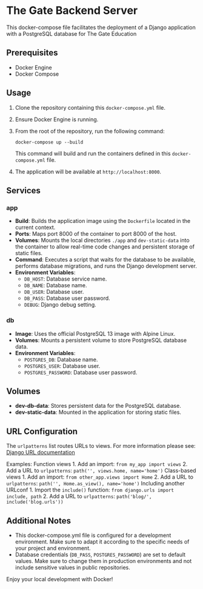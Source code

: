 # The Gate Backend Server

This docker-compose file facilitates the deployment of a Django application with a PostgreSQL database for The Gate Education

## Prerequisites

- Docker Engine
- Docker Compose

## Usage

1. Clone the repository containing this `docker-compose.yml` file.
2. Ensure Docker Engine is running.
3. From the root of the repository, run the following command:

   ```
   docker-compose up --build
   ```

   This command will build and run the containers defined in this `docker-compose.yml` file.

4. The application will be available at `http://localhost:8000`.

## Services

### app

- **Build**: Builds the application image using the `Dockerfile` located in the current context.
- **Ports**: Maps port 8000 of the container to port 8000 of the host.
- **Volumes**: Mounts the local directories `./app` and `dev-static-data` into the container to allow real-time code changes and persistent storage of static files.
- **Command**: Executes a script that waits for the database to be available, performs database migrations, and runs the Django development server.
- **Environment Variables**:
  - `DB_HOST`: Database service name.
  - `DB_NAME`: Database name.
  - `DB_USER`: Database user.
  - `DB_PASS`: Database user password.
  - `DEBUG`: Django debug setting.

### db

- **Image**: Uses the official PostgreSQL 13 image with Alpine Linux.
- **Volumes**: Mounts a persistent volume to store PostgreSQL database data.
- **Environment Variables**:
  - `POSTGRES_DB`: Database name.
  - `POSTGRES_USER`: Database user.
  - `POSTGRES_PASSWORD`: Database user password.

## Volumes

- **dev-db-data**: Stores persistent data for the PostgreSQL database.
- **dev-static-data**: Mounted in the application for storing static files.

## URL Configuration

The `urlpatterns` list routes URLs to views. For more information please see:
    [Django URL documentation](https://github.com/TheGateEducation/api-backend-server/blob/development/app/app/urls.py)

Examples:
Function views
    1. Add an import:  `from my_app import views`
    2. Add a URL to `urlpatterns`:  `path('', views.home, name='home')`
Class-based views
    1. Add an import:  `from other_app.views import Home`
    2. Add a URL to `urlpatterns`:  `path('', Home.as_view(), name='home')`
Including another URLconf
    1. Import the `include()` function: `from django.urls import include, path`
    2. Add a URL to `urlpatterns`:  `path('blog/', include('blog.urls'))`

## Additional Notes

- This docker-compose.yml file is configured for a development environment. Make sure to adapt it according to the specific needs of your project and environment.
- Database credentials (`DB_PASS`, `POSTGRES_PASSWORD`) are set to default values. Make sure to change them in production environments and not include sensitive values in public repositories.

Enjoy your local development with Docker!
